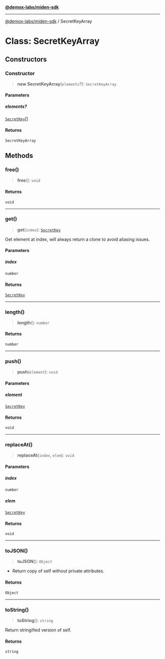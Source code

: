 [**@demox-labs/miden-sdk**](../README.md)

***

[@demox-labs/miden-sdk](../README.md) / SecretKeyArray

# Class: SecretKeyArray

## Constructors

### Constructor

> **new SecretKeyArray**(`elements`?): `SecretKeyArray`

#### Parameters

##### elements?

[`SecretKey`](SecretKey.md)[]

#### Returns

`SecretKeyArray`

## Methods

### free()

> **free**(): `void`

#### Returns

`void`

***

### get()

> **get**(`index`): [`SecretKey`](SecretKey.md)

Get element at index, will always return a clone to avoid aliasing issues.

#### Parameters

##### index

`number`

#### Returns

[`SecretKey`](SecretKey.md)

***

### length()

> **length**(): `number`

#### Returns

`number`

***

### push()

> **push**(`element`): `void`

#### Parameters

##### element

[`SecretKey`](SecretKey.md)

#### Returns

`void`

***

### replaceAt()

> **replaceAt**(`index`, `elem`): `void`

#### Parameters

##### index

`number`

##### elem

[`SecretKey`](SecretKey.md)

#### Returns

`void`

***

### toJSON()

> **toJSON**(): `Object`

* Return copy of self without private attributes.

#### Returns

`Object`

***

### toString()

> **toString**(): `string`

Return stringified version of self.

#### Returns

`string`
